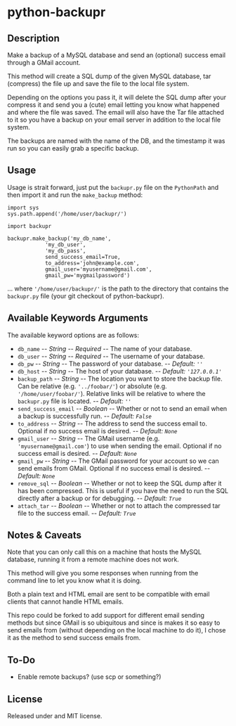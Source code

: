 # python-backupr

## Description

Make a backup of a MySQL database and send an (optional) success email through a GMail account.

This method will create a SQL dump of the given MySQL database, tar (compress) the file up and save the file to the local file system. 

Depending on the options you pass it, it will delete the SQL dump after your compress it and send you a (cute) email letting you know what happened and where the file was saved. The email will also have the Tar file attached to it so you have a backup on your email server in addition to the local file system.

The backups are named with the name of the DB, and the timestamp it was run so you can easily grab a specific backup.


## Usage

Usage is strait forward, just put the `backupr.py` file on the `PythonPath` and then import it and run the `make_backup` method:

    import sys
    sys.path.append('/home/user/backupr/')
    
    import backupr
    
    backupr.make_backup('my_db_name', 
                'my_db_user', 
                'my_db_pass', 
                send_success_email=True,
                to_address='john@example.com', 
                gmail_user='myusername@gmail.com', 
                gmail_pw='mygmailpassword')

... where `'/home/user/backupr/'` is the path to the directory that contains the `backupr.py` file (your git checkout of python-backupr). 

## Available Keywords Arguments

The available keyword options are as follows:
                
- `db_name` -- *String* -- *Required* -- The name of your database.
- `db_user` -- *String* -- *Required* -- The username of your database.
- `db_pw` -- *String* -- The password of your database. -- *Default: `''`*
- `db_host` -- *String* -- The host of your database. -- *Default: `'127.0.0.1'`*
- `backup_path` -- *String* -- The location you want to store the backup file. Can be relative (e.g. `'../foobar/'`) or absolute (e.g. `'/home/user/foobar/'`). Relative links will be relative to where the `backupr.py` file is located. -- *Default: `''`*
- `send_success_email` -- *Boolean* -- Whether or not to send an email when a backup is successfully run. -- *Default: `False`*
- `to_address` -- *String* -- The address to send the success email to. Optional if no success email is desired. -- *Default: `None`*
- `gmail_user` -- *String* -- The GMail username (e.g. `'myusername@gmail.com'`) to use when sending the email. Optional if no success email is desired. -- *Default: `None`*
- `gmail_pw` -- *String* -- The GMail password for your account so we can send emails from GMail. Optional if no success email is desired. -- *Default: `None`*
- `remove_sql` -- *Boolean* -- Whether or not to keep the SQL dump after it has been compressed. This is useful if you have the need to run the SQL directly after a backup or for debugging. -- *Default: `True`*
- `attach_tar` -- *Boolean* -- Whether or not to attach the compressed tar file to the success email. -- *Default: `True`*


## Notes & Caveats

Note that you can only call this on a machine that hosts the MySQL database, running it from a remote machine does not work.

This method will give you some responses when running from the command line to let you know what it is doing.

Both a plain text and HTML email are sent to be compatible with email clients that cannot handle HTML emails.

This repo could be forked to add support for different email sending methods but since GMail is so ubiquitous and since is makes it so easy to send emails from (without depending on the local machine to do it), I chose it as the method to send success emails from.


## To-Do

* Enable remote backups? (use scp or something?)


## License

Released under and MIT license.
